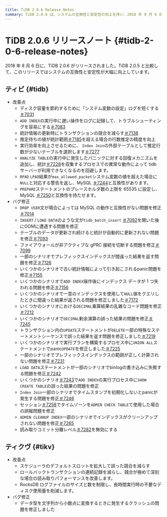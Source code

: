 ```yaml
---
title: TiDB 2.0.6 Release Notes
summary: TiDB 2.0.6 は、システムの互換性と安定性の向上を伴い、2018 年 8 月 6 日にリリースされました。このリリースには、TiDB と TiKV のさまざまな改善とバグ修正が含まれています。注目すべき改善点としては、トランザクションの競合の削減、行数の推定精度の向上、ANALYZE TABLE` 実行中のパニックに対する回復メカニズムの追加などがあります。バグ修正では、互換性のない `DROP USER` ステートメントの動作、`INSERT`/`LOAD DATA` ステートメントの OOM エラー、プレフィックス インデックスと `DECIMAL` 操作の誤った結果などの問題に対処しています。TiKV では、スケジューラ スロット、ロールバック トランザクション レコード、RocksDB ログ ファイル管理の改善、およびデータ型変換中のクラッシュ問題の修正も行われています。
---
```


# TiDB 2.0.6 リリースノート {#tidb-2-0-6-release-notes}

2018 年 8 月 6 日に、TiDB 2.0.6 がリリースされました。TiDB 2.0.5 と比較して、このリリースではシステムの互換性と安定性が大幅に向上しています。

## ティビ {#tidb}

-   改善点
    -   ディスク容量を節約するために「システム変数の設定」ログを短くする[＃7031](https://github.com/pingcap/tidb/pull/7031)
    -   `ADD INDEX`の実行中に遅い操作をログに記録して、トラブルシューティングを容易にする[＃7083](https://github.com/pingcap/tidb/pull/7083)
    -   統計情報の更新時にトランザクションの競合を減らす[＃7138](https://github.com/pingcap/tidb/pull/7138)
    -   推定待ちの値が統計範囲[＃7185](https://github.com/pingcap/tidb/pull/7185)を超える場合の行数推定の精度を向上
    -   実行効率を向上させるために、 `Index Join`の外部テーブルとして推定行数が少ないテーブルを選択します[＃7277](https://github.com/pingcap/tidb/pull/7277)
    -   `ANALYZE TABLE`の実行中に発生したパニックに対する回復メカニズムを追加し、統計[＃7228](https://github.com/pingcap/tidb/pull/7228)を収集するプロセスでの異常な動作によって tidb サーバーが利用できなくなるのを回避します。
    -   `RPAD` `LPAD`結果が`max_allowed_packet`システム変数の値を超えた場合に`NULL`と対応する警告を返し、MySQL [＃7244](https://github.com/pingcap/tidb/pull/7244)と互換性があります。
    -   `PREPARE`ステートメントのプレースホルダ数の上限を 65535 に設定し、MySQL [＃7250](https://github.com/pingcap/tidb/pull/7250)と互換性を持たせます。
-   バグ修正
    -   `DROP USER`文が場合によっては MySQL の動作と互換性がない問題を修正[＃7014](https://github.com/pingcap/tidb/pull/7014)
    -   `INSERT` / `LOAD DATA`のような文が`tidb_batch_insert` [＃7092](https://github.com/pingcap/tidb/pull/7092)を開いた後にOOMに遭遇する問題を修正
    -   テーブルのデータが更新され続けると統計が自動的に更新されない問題を修正[＃7093](https://github.com/pingcap/tidb/pull/7093)
    -   ファイアウォールが非アクティブな gPRC 接続を切断する問題を修正[＃7099](https://github.com/pingcap/tidb/pull/7099)
    -   一部のシナリオでプレフィックスインデックスが間違った結果を返す問題を修正[＃7126](https://github.com/pingcap/tidb/pull/7126)
    -   いくつかのシナリオで古い統計情報によって引き起こされるpanic問題を修正[＃7155](https://github.com/pingcap/tidb/pull/7155)
    -   いくつかのシナリオで`ADD INDEX`操作後にインデックス データが 1 つ失われる問題を修正[＃7156](https://github.com/pingcap/tidb/pull/7156)
    -   いくつかのシナリオで一意のインデックスを使用して`NULL`値をクエリしたときに間違った結果が返される問題を修正しました[＃7172](https://github.com/pingcap/tidb/pull/7172)
    -   いくつかのシナリオにおける`DECIMAL`乗算結果の乱雑なコード問題を修正[＃7212](https://github.com/pingcap/tidb/pull/7212)
    -   いくつかのシナリオで`DECIMAL`剰余演算の誤った結果の問題を修正[＃7245](https://github.com/pingcap/tidb/pull/7245)
    -   トランザクション内の`UPDATE`ステートメントが`DELETE`一部の特殊なステートメントシーケンスで誤った結果を返す問題を修正しました[＃7219](https://github.com/pingcap/tidb/pull/7219)
    -   いくつかのシナリオで実行プランを構築するプロセス中に`UNION ALL`ステートメントでpanic`UPDATE`を修正しました[＃7225](https://github.com/pingcap/tidb/pull/7225)
    -   一部のシナリオでプレフィックスインデックスの範囲が正しく計算されない問題を修正[＃7231](https://github.com/pingcap/tidb/pull/7231)
    -   `LOAD DATA`ステートメントが一部のシナリオでbinlogの書き込みに失敗する問題を修正[＃7242](https://github.com/pingcap/tidb/pull/7242)
    -   いくつかのシナリオ[＃7243](https://github.com/pingcap/tidb/pull/7243)で`ADD INDEX`の実行プロセス中に`SHOW CREATE TABLE`の誤った結果の問題を修正
    -   `Index Join`一部のシナリオでタイムスタンプを初期化しないとpanicが発生する問題を修正[＃7246](https://github.com/pingcap/tidb/pull/7246)
    -   セッション[＃7258](https://github.com/pingcap/tidb/pull/7258)でタイムゾーンを`ADMIN CHECK TABLE`て使用した場合の誤報問題を修正
    -   `ADMIN CLEANUP INDEX`一部のシナリオでインデックスがクリーンアップされない問題を修正[＃7265](https://github.com/pingcap/tidb/pull/7265)
    -   読み取りコミット分離レベル[＃7282](https://github.com/pingcap/tidb/pull/7282)を無効にする

## ティクヴ {#tikv}

-   改善点
    -   スケジューラのデフォルトスロットを拡大して誤った競合を減らす
    -   ロールバックトランザクションの連続記録を減らし、競合が極めて深刻な場合の読み取りパフォーマンスを改善します。
    -   RocksDB ログファイルのサイズと数を制限し、長時間実行時の不要なディスク使用量を削減します。
-   バグ修正
    -   データ型を文字列から小数点に変換するときに発生するクラッシュの問題を修正しました

